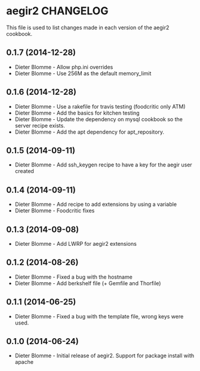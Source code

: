 aegir2 CHANGELOG
================

This file is used to list changes made in each version of the aegir2 cookbook.

0.1.7 (2014-12-28)
------------------
- Dieter Blomme - Allow php.ini overrides
- Dieter Blomme - Use 256M as the default memory_limit

0.1.6 (2014-12-28)
------------------
- Dieter Blomme - Use a rakefile for travis testing (foodcritic only ATM)
- Dieter Blomme - Add the basics for kitchen testing
- Dieter Blomme - Update the dependency on mysql cookbook so the server recipe exists.
- Dieter Blomme - Add the apt dependency for apt_repository.

0.1.5 (2014-09-11)
------------------
- Dieter Blomme - Add ssh_keygen recipe to have a key for the aegir user created

0.1.4 (2014-09-11)
------------------
- Dieter Blomme - Add recipe to add extensions by using a variable
- Dieter Blomme - Foodcritic fixes

0.1.3 (2014-09-08)
------------------
- Dieter Blomme - Add LWRP for aegir2 extensions

0.1.2 (2014-08-26)
------------------
- Dieter Blomme - Fixed a bug with the hostname
- Dieter Blomme - Add berkshelf file (+ Gemfile and Thorfile)

0.1.1 (2014-06-25)
------------------
- Dieter Blomme - Fixed a bug with the template file, wrong keys were used.

0.1.0 (2014-06-24)
------------------
- Dieter Blomme - Initial release of aegir2. Support for package install with apache

